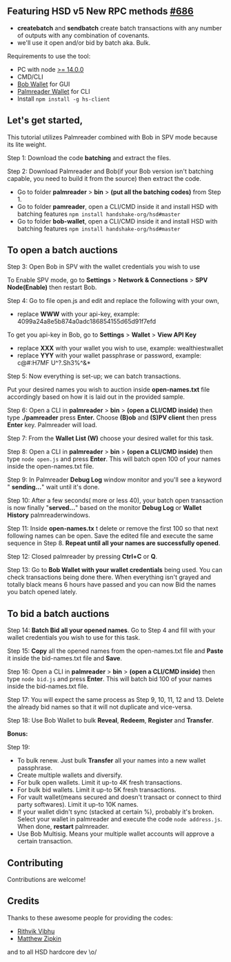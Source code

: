 ## **Featuring HSD v5 New RPC methods** [**#686**](https://github.com/handshake-org/hsd/pull/686)

- **createbatch**  and **sendbatch** create batch transactions with any number of outputs with any combination of covenants.
- we'll use it open and/or bid by batch aka. Bulk.

Requirements to use the tool:

- PC with node [\>= 14.0.0](https://github.com/handshake-org/hsd/blob/6314c1aa08484be6d304d251b7f309f6e6a664ac/package.json#L20)
- CMD/CLI
- [Bob Wallet](https://github.com/kyokan/bob-wallet/releases) for GUI
- [Palmreader Wallet](https://github.com/enginux/palmreader) for CLI
- Install `npm install -g hs-client`

## **Let's get started**,

This tutorial utilizes Palmreader combined with Bob in SPV mode because its lite weight.

Step 1: Download the code **batching** and extract the files.

Step 2: Download Palmreader and Bob(if your Bob version isn't batching capable, you need to build it from the source) then extract the code.

- Go to folder **palmreader** > **bin** > **(put all the batching codes)** from Step 1.
- Go to folder **pamreader**, open a CLI/CMD inside it and install HSD with batching features `npm install handshake-org/hsd#master`
- Go to folder **bob-wallet**, open a CLI/CMD inside it and install HSD with batching features `npm install handshake-org/hsd#master`


## To **open a batch auctions**

Step 3: Open Bob in SPV with the wallet credentials you wish to use

To Enable SPV mode, go to **Settings** > **Network & Connections** > **SPV Node(Enable)** then restart Bob.

Step 4: Go to file open.js and edit and replace the following with your own,

- replace **WWW** with your api-key, example: 4099a24a8e5b874a0adc186854155d65d91f7efd

To get you api-key in Bob, go to **Settings** > **Wallet** > **View API Key**

- replace **XXX** with your wallet you wish to use, example: wealthiestwallet
- replace **YYY** with your wallet passphrase or password, example: c@#:H7MF U^?.Sh3%^&\*

Step 5: Now everything is set-up; we can batch transactions.

Put your desired names you wish to auction inside **open-names.txt** file accordingly based on how it is laid out in the provided sample.

Step 6: Open a CLI in **palmreader** > **bin** > **(open a CLI/CMD inside)** then type **./pamreader** press **Enter.** Choose **(B)ob** and **(S)PV client** then press **Enter** key. Palmreader will load.

Step 7: From the **Wallet List (W)** choose your desired wallet for this task.

Step 8: Open a CLI in **palmreader** > **bin** > **(open a CLI/CMD inside)** then type `node open.js` and press **Enter**. This will batch open 100 of your names inside the open-names.txt file.

Step 9: In Palmreader **Debug Log** window monitor and you'll see a keyword " **sending…**" wait until it's done.

Step 10: After a few seconds( more or less 40), your batch open transaction is now finally "**served…**" based on the monitor **Debug Log** or **Wallet History** palmreaderwindows.

Step 11: Inside **open-names.tx** t delete or remove the first 100 so that next following names can be open. Save the edited file and execute the same sequence in Step 8. **Repeat until all your names are successfully opened**.

Step 12: Closed palmreader by pressing **Ctrl+C** or **Q**.

Step 13: Go to **Bob Wallet with your wallet credentials** being used. You can check transactions being done there. When everything isn't grayed and totally black means 6 hours have passed and you can now Bid the names you batch opened lately.


## To **bid a batch auctions**

Step 14: **Batch Bid all your opened names**. Go to Step 4 and fill with your wallet credentials you wish to use for this task.

Step 15: **Copy** all the opened names from the open-names.txt file and **Paste** it inside the bid-names.txt file and **Save**.

Step 16: Open a CLI in **palmreader** > **bin** > **(open a CLI/CMD inside)** then type `node bid.js` and press **Enter**. This will batch bid 100 of your names inside the bid-names.txt file.

Step 17: You will expect the same process as Step 9, 10, 11, 12 and 13. Delete the already bid names so that it will not duplicate and vice-versa.

Step 18: Use Bob Wallet to bulk **Reveal**, **Redeem**, **Register** and **Transfer**.

**Bonus:**

 Step 19:

- To bulk renew. Just bulk **Transfer** all your names into a new wallet passphrase.
- Create multiple wallets and diversify.
- For bulk open wallets. Limit it up-to 4K fresh transactions.
- For bulk bid wallets. Limit it up-to 5K fresh transactions.
- For vault wallet(means secured and doesn't transact or connect to third party softwares). Limit it up-to 10K names.
- If your wallet didn't sync (stacked at certain %), probably it's broken. Select your wallet in palmreader and execute the code `node address.js`. When done, **restart** palmreader.
- Use Bob Multisig. Means your multiple wallet accounts will approve a certain transaction.

## Contributing
Contributions are welcome!

## Credits
Thanks to these awesome people for providing the codes:
- [Rithvik Vibhu](https://github.com/rithvikvibhu)
- [Matthew Zipkin](https://github.com/pinheadmz)

and to all HSD hardcore dev \o/